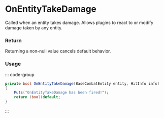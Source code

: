 # OnEntityTakeDamage
<Badge type="info" text="Entity"/>[<Badge type="danger" text="Carbon Compatible"/>](https://github.com/CarbonCommunity/Carbon)[<Badge type="warning" text="Oxide Compatible"/>](https://github.com/OxideMod/Oxide.Rust)<Badge type="info" text="MetadataOnly"/>
Called when an entity takes damage. Allows plugins to react to or modify damage taken by any entity.

### Return
Returning a non-null value cancels default behavior.

### Usage
::: code-group
```csharp [Example]
private bool OnEntityTakeDamage(BaseCombatEntity entity, HitInfo info)
{
	Puts("OnEntityTakeDamage has been fired!");
	return (bool)default;
}
```
:::

